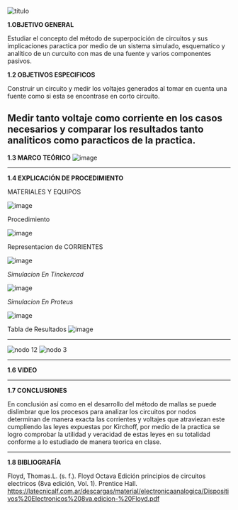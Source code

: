 ![título](https://user-images.githubusercontent.com/116821721/206623228-70e5b71a-85ae-47bc-a527-21db2b261b44.jpg)

**1.OBJETIVO GENERAL**

Estudiar el concepto del método de superpocición de circuitos y sus implicaciones paractica por medio de un sistema simulado, esquematico y analítico de un curcuito con mas de una fuente y varios componentes pasivos.


**1.2 OBJETIVOS ESPECIFICOS**

Construir un circuito y medir los voltajes generados al tomar en cuenta una fuente como si esta se encontrase en corto circuito.

Medir tanto voltaje como corriente en los casos necesarios y comparar los resultados tanto analiticos como paracticos de la practica.
--------------------------------------------------------------
**1.3 MARCO TEÓRICO**
![image](https://user-images.githubusercontent.com/116819100/209353521-ef70d497-e451-4427-bb13-feba65d72d9f.png)

------------------------------------------------------------
**1.4 EXPLICACIÓN DE PROCEDIMIENTO**

MATERIALES Y EQUIPOS



![image](https://user-images.githubusercontent.com/116819100/206618141-e77ae16d-3eef-450e-8597-b1ea09aa6654.png)









Procedimiento

![image](https://user-images.githubusercontent.com/116819100/206618414-32f7db89-557f-47f2-9cdc-29c3e9855ad3.png)


Representacion de CORRIENTES

![image](https://user-images.githubusercontent.com/116819100/206623099-f08c4937-a5cc-4a2d-afbe-c64c4132e3ee.png)


*Simulacion En Tinckercad* 

![image](https://user-images.githubusercontent.com/116819100/206619425-d6a2cd3d-b287-45f4-9d42-08b991c834c5.png)





*Simulacion En Proteus* 



![image](https://user-images.githubusercontent.com/116819100/206617435-d80dfc43-7676-46ed-8cf8-ac93f432fbdf.png)





Tabla de Resultados 
![image](https://user-images.githubusercontent.com/116819100/206728274-18ee1aad-6b98-4c1a-8d6b-2c802fe1b508.png)






-------------------------------------------------------------------










![nodo 12](https://user-images.githubusercontent.com/116821721/206628123-24bf2f67-49e8-43d1-be32-332547666001.jpg)
![nodo 3](https://user-images.githubusercontent.com/116821721/206629051-7affc8e7-d333-4aa9-9fc5-562656e7b109.jpg)













------------------------------------------------------------------------

**1.6 VIDEO**













-----------------------------------------

**1.7 CONCLUSIONES**

En conclusión así como en el desarrollo del método de mallas se puede dislimbrar que los procesos para analizar los circuitos por nodos determinan de manera exacta las corrientes y voltajes que atraviezan este cumpliendo las leyes expuestas por Kirchoff, por medio de la practica se logro comprobar la utilidad y veracidad de estas leyes en su totalidad conforme a lo estudiado de manera teorica en clase.

-------------------------------------------------------

**1.8 BIBLIOGRAFÍA**

Floyd, Thomas.L. (s. f.). Floyd Octava Edición principios de circuitos electricos (8va edición, Vol. 1). Prentice Hall. https://latecnicalf.com.ar/descargas/material/electronicaanalogica/Dispositivos%20Electronicos%208va.edicion-%20Floyd.pdf
